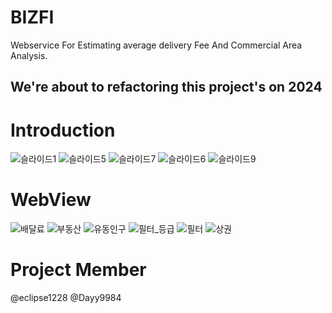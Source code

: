 # BIZFI
Webservice For Estimating average delivery Fee And Commercial Area Analysis. 

## We're about to refactoring this project's on 2024

# Introduction
![슬라이드1](https://github.com/eclipse1228/BIZFI/assets/107296751/00686bf6-2c77-404c-8058-1d9a0a807a67)
![슬라이드5](https://github.com/eclipse1228/BIZFI/assets/107296751/ebb00380-7b60-4921-9cce-4d8d0692b99b)
![슬라이드7](https://github.com/eclipse1228/BIZFI/assets/107296751/6734fdaa-692e-401b-9d35-2c7973957d51)
![슬라이드6](https://github.com/eclipse1228/BIZFI/assets/107296751/b02ce1c5-2d0f-40bb-8080-7c2801f0889b)
![슬라이드9](https://github.com/eclipse1228/BIZFI/assets/107296751/8647f346-8194-499a-acb4-0226fa601330)

# WebView
![배달료](https://github.com/eclipse1228/BIZFI/assets/107296751/575f1a82-2c3e-47c5-9712-7778e70368c2)
![부동산](https://github.com/eclipse1228/BIZFI/assets/107296751/14dc1592-4b82-42a6-bb6b-2cc9ac713ad3)
![유동인구](https://github.com/eclipse1228/BIZFI/assets/107296751/c4f77f8a-7854-4e99-a41a-b7160bcadb96)
![필터_등급](https://github.com/eclipse1228/BIZFI/assets/107296751/b241f2b3-91bb-4514-82d9-c07ef03decc2)
![필터](https://github.com/eclipse1228/BIZFI/assets/107296751/f32ea39f-5446-4b3b-b08f-5c8462040c73)
![상권](https://github.com/eclipse1228/BIZFI/assets/107296751/03841925-d175-4812-98ac-738ededca31c)


# Project Member
@eclipse1228
@Dayy9984

